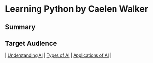 # Learning Python by Caelen Walker

## Summary

## Target Audience

| [Understanding AI](https://github.com/caelenwalker/MarkdownChallenge/blob/main/understanding.md) | [Types of AI](https://github.com/caelenwalker/MarkdownChallenge/blob/main/types.md) | [Applications of AI](https://github.com/caelenwalker/MarkdownChallenge/blob/main/applications.md) |
